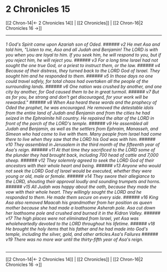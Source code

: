 # 2 Chronicles 15

[[2 Chron-14|← 2 Chronicles 14]] | [[2 Chronicles]] | [[2 Chron-16|2 Chronicles 16 →]]
***

###### 1 God's Spirit came upon Azariah son of Oded. ###### v2 He met Asa and told him, "Listen to me, Asa and all Judah and Benjamin! The LORD is with you when you are loyal to him. If you seek him, he will respond to you, but if you reject him, he will reject you. ###### v3 For a long time Israel had not sought the one true God, or a priest to instruct them, or the law. ###### v4 Because of their distress, they turned back to the LORD God of Israel. They sought him and he responded to them. ###### v5 In those days no one could travel safely, for total chaos had overtaken all the people of the surrounding lands. ###### v6 One nation was crushed by another, and one city by another, for God caused them to be in great turmoil. ###### v7 But as for you, be strong and don't get discouraged, for your work will be rewarded." ###### v8 When Asa heard these words and the prophecy of Oded the prophet, he was encouraged. He removed the detestable idols from the entire land of Judah and Benjamin and from the cities he had seized in the Ephraimite hill country. He repaired the altar of the LORD in front of the porch of the LORD's temple. ###### v9 He assembled all Judah and Benjamin, as well as the settlers from Ephraim, Manasseh, and Simeon who had come to live with them. Many people from Israel had come there to live when they saw that the LORD his God was with him. ###### v10 They assembled in Jerusalem in the third month of the fifteenth year of Asa's reign. ###### v11 At that time they sacrificed to the LORD some of the plunder they had brought back, including 700 head of cattle and 7,000 sheep. ###### v12 They solemnly agreed to seek the LORD God of their ancestors with their whole heart and being. ###### v13 Anyone who would not seek the LORD God of Israel would be executed, whether they were young or old, male or female. ###### v14 They swore their allegiance to the LORD, shouting their approval loudly and sounding trumpets and horns. ###### v15 All Judah was happy about the oath, because they made the vow with their whole heart. They willingly sought the LORD and he responded to them. He made them secure on every side. ###### v16 King Asa also removed Maacah his grandmother from her position as queen mother because she had made a loathsome Asherah pole. Asa cut down her loathsome pole and crushed and burned it in the Kidron Valley. ###### v17 The high places were not eliminated from Israel, yet Asa was wholeheartedly devoted to the LORD throughout his lifetime. ###### v18 He brought the holy items that his father and he had made into God's temple, including the silver, gold, and other articles.Asa's Failures ###### v19 There was no more war until the thirty-fifth year of Asa's reign.

***
[[2 Chron-14|← 2 Chronicles 14]] | [[2 Chronicles]] | [[2 Chron-16|2 Chronicles 16 →]]
